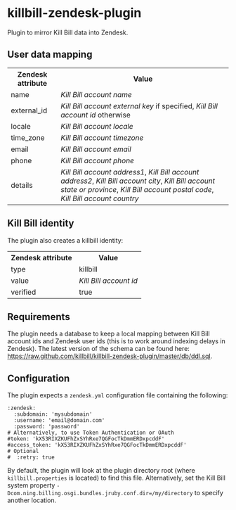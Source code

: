 killbill-zendesk-plugin
=======================

Plugin to mirror Kill Bill data into Zendesk.

User data mapping
-----------------

<table>
  <tr>
    <th>Zendesk attribute</th><th>Value</th>
  </tr>
  <tr>
    <td>name</td><td><em>Kill Bill account name</em></td>
  </tr>
  <tr>
    <td>external_id</td><td><em>Kill Bill account external key</em> if specified, <em>Kill Bill account id</em> otherwise</td>
  </tr>
  <tr>
    <td>locale</td><td><em>Kill Bill account locale</em></td>
  </tr>
  <tr>
    <td>time_zone</td><td><em>Kill Bill account timezone</em></td>
  </tr>
  <tr>
    <td>email</td><td><em>Kill Bill account email</em></td>
  </tr>
  <tr>
    <td>phone</td><td><em>Kill Bill account phone</em></td>
  </tr>
  <tr>
    <td>details</td><td><em>Kill Bill account address1</em>, <em>Kill Bill account address2</em>, <em>Kill Bill account city</em>, <em>Kill Bill account state or province</em>, <em>Kill Bill account postal code</em>, <em>Kill Bill account country</em></td>
  </tr>
</table>

Kill Bill identity
------------------

The plugin also creates a killbill identity:

<table>
  <tr>
    <th>Zendesk attribute</th><th>Value</th>
  </tr>
  <tr>
    <td>type</td><td>killbill</td>
  </tr>
  <tr>
    <td>value</td><td><em>Kill Bill account id</em></td>
  </tr>
  <tr>
    <td>verified</td><td>true</td>
  </tr>
</table>

Requirements
------------

The plugin needs a database to keep a local mapping between Kill Bill account ids and Zendesk user ids (this is to work around indexing delays in Zendesk). The latest version of the schema can be found here: https://raw.github.com/killbill/killbill-zendesk-plugin/master/db/ddl.sql.


Configuration
-------------

The plugin expects a `zendesk.yml` configuration file containing the following:

```
:zendesk:
  :subdomain: 'mysubdomain'
  :username: 'email@domain.com'
  :password: 'password'
# Alternatively, to use Token Authentication or OAuth
#token: 'kX53RIXZKUFhZxSYhRxe7QGFocTkDmmERDxpcddF' 
#access_token: 'kX53RIXZKUFhZxSYhRxe7QGFocTkDmmERDxpcddF'
# Optional
#  :retry: true
```

By default, the plugin will look at the plugin directory root (where `killbill.properties` is located) to find this file.
Alternatively, set the Kill Bill system property `-Dcom.ning.billing.osgi.bundles.jruby.conf.dir=/my/directory` to specify another location.
